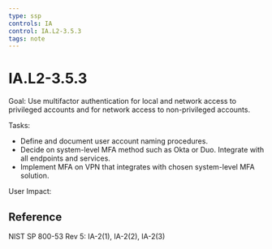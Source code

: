 ```yaml
---
type: ssp
controls: IA
control: IA.L2-3.5.3
tags: note
---
```


# IA.L2-3.5.3

Goal: Use multifactor authentication for local and network access to privileged accounts and for network access to non-privileged accounts.

Tasks:

- Define and document user account naming procedures.
- Decide on system-level MFA method such as Okta or Duo. Integrate with all endpoints and services.
- Implement MFA on VPN that integrates with chosen system-level MFA solution.

User Impact:

## Reference

NIST SP 800-53 Rev 5: IA-2(1), IA-2(2), IA-2(3)
